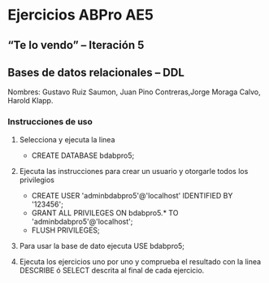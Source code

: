 # Ejercicios ABPro AE5
## “Te lo vendo” – Iteración 5
## Bases de datos relacionales – DDL

Nombres: Gustavo Ruiz Saumon, Juan Pino Contreras,Jorge Moraga Calvo, Harold Klapp.

### Instrucciones de uso
1. Selecciona y ejecuta la linea
    - CREATE DATABASE bdabpro5;

2. Ejecuta las instrucciones para crear un usuario y otorgarle todos los privilegios
    - CREATE USER 'adminbdabpro5'@'localhost' IDENTIFIED BY '123456';
    - GRANT ALL PRIVILEGES ON bdabpro5.* TO 'adminbdabpro5'@'localhost';
    - FLUSH PRIVILEGES;

3. Para usar la base de dato ejecuta USE bdabpro5;

4. Ejecuta los ejercicios uno por uno y comprueba el resultado con la linea DESCRIBE ó SELECT descrita al final de cada ejercicio.

